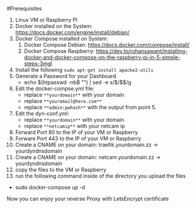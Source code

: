 #Prerequisites
1. Linux VM or Raspberry PI
2. Docker installed on the System: https://docs.docker.com/engine/install/debian/
3. Docker Compose installed on System:
   1. Docker Compose Debian: https://docs.docker.com/compose/install/
   2. Docker Compose Raspberry: https://dev.to/rohansawant/installing-docker-and-docker-compose-on-the-raspberry-pi-in-5-simple-steps-3mgl
4. Install the following `sudo apt-get install apache2-utils`
5. Generate a Password for your Dashboard
   * echo $(htpasswd -nbB <USER> "<PASS>") | sed -e s/\$/\$\$/g
6. Edit the docker-compse.yml file:
   * replace `**yourdomain**` with your domain
   * replace `**youremail@here.com**`
   * replace `**admin:pwhash**` with the output from point 5.
7. Edit the dyn-conf.yml:
   * replace `**yourdomain**` with your domain
   * replace `**netcamip**` with your netcam ip
8. Forward Port 80 to the IP of your VM or Raspberry
9. Forware Port 443 to the IP of your VM or Raspberry
10. Create a CNAME on your domain: traefik.yourdomain.zz -> yourdyndnsdomain
11. Create a CNAME on your domain: netcam.yourdomain.zz -> yourdyndnsdomain
12. copy the files to the VM or Raspberry
13. run the following command inside of the directory you upload the files
   * sudo docker-compose up -d
   
Now you can enjoy your reverse Proxy with LetsEncrypt certificate